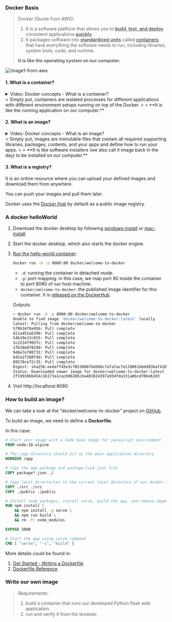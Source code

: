 ### Docker Basis

>Docker (Quote from AWS):
>
>1. It is a software platform that allows you to **<u>build, test, and deploy</u>** consistent applications **<u>quickly</u>**.
>2. It packages software into **<u>standardized units</u>** called [containers](https://aws.amazon.com/containers/) that have everything the software needs to run, including libraries, system tools, code, and runtime. 
>
>**It is like the operating system on our computer.**

![image1-from-aws](./image//image-20250121115255459 PM.png)



#### 1. What is a container?

<details>
<summary>Video: Docker concepts - What is a container? </summary>
<iframe width="896" height="488" src="https://www.youtube.com/embed/W1kWqFkiu7k" title="Docker concepts - What is a container?" frameborder="0" allow="accelerometer; autoplay; clipboard-write; encrypted-media; gyroscope; picture-in-picture; web-share" referrerpolicy="strict-origin-when-cross-origin" allowfullscreen></iframe>
</details>
>  Simply put, containers are isolated processes for different applications with different environment setups running on top of the Docker. 
>
>  **It is like the running application on our computer.**



#### 2. What is an image?

<details>
<summary>Video: Docker concepts - What is an image? </summary>
<iframe width="896" height="488" src="https://www.youtube.com/embed/NyvT9REqLe4" title="Docker concepts - What is an image?" frameborder="0" allow="accelerometer; autoplay; clipboard-write; encrypted-media; gyroscope; picture-in-picture; web-share" referrerpolicy="strict-origin-when-cross-origin" allowfullscreen></iframe>
</details>
> Simply put, images are immutable files that contain all required supporting libraries, packages, contents, and your apps and define how to run your apps.
>
> **It is like software installers (we also call it image back in the day) to be installed on our computer.**



#### 3. What is a registry?

It is an online resource where you can upload your defined images and download them from anywhere.

You can push your images and pull them later.

Docker uses the [Docker Hub](https://hub.docker.com/?_gl=1*r6gvh7*_gcl_au*MTc4NTExMTkxNC4xNzM2NDc3NjU1*_ga*MTQwMTQ4NDU2MC4xNzM2MTg5MDQ0*_ga_XJWPQMJYHQ*MTczNzUxOTk5MS44LjEuMTczNzUyNDEzMC41OS4wLjA.) by default as a public image registry.



### A docker helloWorld

1. Download the docker desktop by following [windows-install](https://docs.docker.com/desktop/setup/install/windows-install/) or [mac-install](https://docs.docker.com/desktop/setup/install/mac-install/).

2. Start the docker desktop, which also starts the docker engine.

3. [Run the hello-world container](https://docs.docker.com/get-started/introduction/get-docker-desktop/):

   ``` bash
   docker run -d -p 8080:80 docker/welcome-to-docker
   ```

   - `-d`: running the container in detached mode.
   - `-p`: port mapping: in this case, we map port 80 inside the container to port 8080 of our host machine.
   - `docker/welcome-to-docker`: the published image identifier for this container. It is [released on the DockerHub](docker/welcome-to-docker).

   Outputs:

   ``` bash
   > docker run -d -p 8080:80 docker/welcome-to-docker
   Unable to find image 'docker/welcome-to-docker:latest' locally
   latest: Pulling from docker/welcome-to-docker
   579b34f0a95b: Pull complete
   d11a451e6399: Pull complete
   54b19e12c655: Pull complete
   1c2214f9937c: Pull complete
   1fb28e078240: Pull complete
   94be7e780731: Pull complete
   b42a2f288f4d: Pull complete
   89578ce72c35: Pull complete
   Digest: sha256:eedaff45e3c78538087bdd9dc7afafac7e110061bbdd836af4104b10f10ab693
   Status: Downloaded newer image for docker/welcome-to-docker:latest
   2f199106b454c1b173a1cacb06206cba483824397a934fda331a0bcd70be6283
   ```

4. Visit http://localhost:8080.



### How to build an image?

We can take a look at the "docker/welcome-to-docker" project on [GitHub](https://github.com/docker/welcome-to-docker/blob/main/Dockerfile).

To build an image, we need to define a **Dockerfile**.

In this case:

``` dockerfile
# Start your image with a node base image for javascript environment
FROM node:18-alpine

# The /app directory should act as the main application directory
WORKDIR /app

# Copy the app package and package-lock.json file
COPY package*.json ./

# Copy local directories to the current local directory of our docker image (/app)
COPY ./src ./src
COPY ./public ./public

# Install node packages, install serve, build the app, and remove dependencies at the end
RUN npm install \
    && npm install -g serve \
    && npm run build \
    && rm -fr node_modules

EXPOSE 3000

# Start the app using serve command
CMD [ "serve", "-s", "build" ]
```

More details could be found in:

1. [Get Started - Writing a Dockerfile](https://docs.docker.com/get-started/docker-concepts/building-images/writing-a-dockerfile/)
2. [Dockerfile Reference](https://docs.docker.com/reference/dockerfile/)



### Write our own image

> Requirements: 
>
> 1. build a container that runs our developed Python flask web application.
> 2. run and verify it from the browser.

